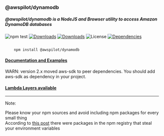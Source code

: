 
### @awspilot/dynamodb

##### @awspilot/dynamodb is a NodeJS and Browser utility to access Amazon DynamoDB databases


![npm test](https://github.com/awspilot/dynamodb-oop/workflows/npm%20test/badge.svg)
[![Downloads](https://img.shields.io/npm/dm/@awspilot/dynamodb.svg?maxAge=2592000)](https://www.npmjs.com/package/@awspilot/dynamodb)
[![Downloads](https://img.shields.io/npm/dy/@awspilot/dynamodb.svg?maxAge=2592000)](https://www.npmjs.com/package/@awspilot/dynamodb)
![License](https://img.shields.io/github/license/awspilot/dynamodb-oop.svg)
[![Dependencies](https://david-dm.org/awspilot/dynamodb-oop.svg)](https://david-dm.org/awspilot/dynamodb-oop)  


```

	npm install @awspilot/dynamodb

```


#### [ Documentation and Examples ](https://awspilot.dev/)  

WARN: version 2.x moved aws-sdk to peer dependencies.
You should add aws-sdk as dependency in your project.

#### [ Lambda Layers available ](https://awspilot.dev/pages/layer/)  

---
Note:  

Please know your npm sources and avoid including npm packages for every small thing  
According to [this post](https://iamakulov.com/notes/npm-malicious-packages/) there were packages in the npm registry that steal your environment variables
